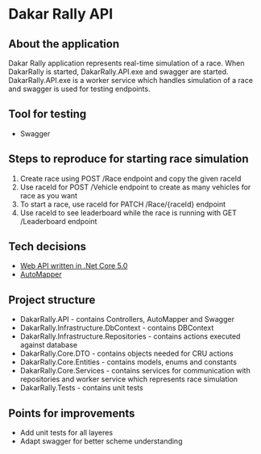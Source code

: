 # Dakar Rally API

## About the application
Dakar Rally application represents real-time simulation of a race. When DakarRally is started, DakarRally.API.exe and swagger are started. DakarRally.API.exe is a worker service which handles simulation of a race and swagger is used for testing endpoints.

## Tool for testing
- Swagger

## Steps to reproduce for starting race simulation
1. Create race using POST /Race endpoint and copy the given raceId
2. Use raceId for POST /Vehicle endpoint to create as many vehicles for race as you want
3. To start a race, use raceId for PATCH /Race/{raceId} endpoint 
4. Use raceId to see leaderboard while the race is running with GET /Leaderboard endpoint
 
## Tech decisions
- [Web API written in .Net Core 5.0](https://docs.microsoft.com/en-us/aspnet/core/introduction-to-aspnet-core?view=aspnetcore-5.0)
- [AutoMapper](https://github.com/AutoMapper/AutoMapper)

## Project structure
- DakarRally.API - contains Controllers, AutoMapper and Swagger
- DakarRally.Infrastructure.DbContext - contains DBContext
- DakarRally.Infrastructure.Repositories - contains actions executed against database
- DakarRally.Core.DTO - contains objects needed for CRU actions
- DakarRally.Core.Entities - contains models, enums and constants
- DakarRally.Core.Services - contains services for communication with repositories and worker service which represents race simulation
- DakarRally.Tests - contains unit tests 

## Points for improvements
- Add unit tests for all layeres
- Adapt swagger for better scheme understanding
